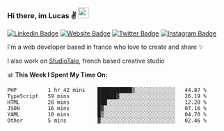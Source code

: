 ### Hi there, im Lucas ✌️ <img src="https://media.giphy.com/media/hvRJCLFzcasrR4ia7z/giphy.gif" width="25px">
[![Linkedin Badge](https://img.shields.io/badge/-LinkedIn-0e76a8?style=flat-square&logo=Linkedin&logoColor=white)](https://www.linkedin.com/in/lucasbellier/)
[![Website Badge](https://img.shields.io/badge/Website-3b5998?style=flat-square&logo=google-chrome&logoColor=white)](https://lucasblr.fr)
[![Twitter Badge](https://img.shields.io/badge/-Twitter-00acee?style=flat-square&logo=Twitter&logoColor=white)](https://twitter.com/ImJustLucas_)
[![Instagram Badge](https://img.shields.io/badge/-Instagram-e4405f?style=flat-square&logo=Instagram&logoColor=white)](https://instagram.com/luuucas.blr/)

I'm a web developer based in france who love to create and share ✨

I also work on [StudioTalo](https://talodev.fr), french based creative studio

📊 **This Week I Spent My Time On:**
<!--START_SECTION:waka-->

```text
PHP          1 hr 42 mins    ███████████▒░░░░░░░░░░░░░   44.87 %
TypeScript   59 mins         ██████▓░░░░░░░░░░░░░░░░░░   26.19 %
HTML         28 mins         ███░░░░░░░░░░░░░░░░░░░░░░   12.28 %
JSON         16 mins         █▓░░░░░░░░░░░░░░░░░░░░░░░   07.16 %
YAML         10 mins         █▒░░░░░░░░░░░░░░░░░░░░░░░   04.70 %
Other        5 mins          ▓░░░░░░░░░░░░░░░░░░░░░░░░   02.46 %
```

<!--END_SECTION:waka-->
